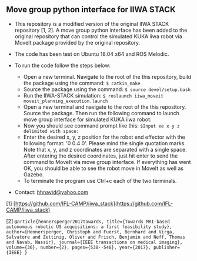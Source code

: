 ## Move group python interface for IIWA STACK
* This repository is a modified version of the original IIWA STACK repository [1, 2]. A move group python interface has been added to the original repository that can control the simulated KUKA iiwa robot via MoveIt package provided by the original repository.

* The code has been test on Ubuntu 18.04 x64 and ROS Melodic.

* To run the code follow the steps below:
  * Open a new terminal. Navigate to the root of the this repository, build the package using the command: `$ catkin_make`
  * Source the package using the command: `$ source devel/setup.bash `
  * Run the IIWA-STACK simulation: `$ roslaunch iiwa_moveit moveit_planning_execution.launch`
  * Open a new terminal and navigate to the root of the this repository. Source the package. Then run the following command to launch move group interface for simulated KUKA iiwa robot:
  * Now you should see command prompt like this: `$Input ee x y z delimited with space:`
  * Enter the desired x, y, z position for the robot end effector with the following format: '0 0.4 0'. Please mind the single quotation marks. Note that x, y, and z coordinates are separated with a single space. After entering the desired coordinates, just hit enter to send the command to MoveIt via move group interface. If everything has went OK, you should be able to see the robot move in MoveIt as well as Gazebo.
  * To terminate the program use Ctrl+c each of the two terminals.


* Contact: hhnavid@yahoo.com

\[1] [https://github.com/IFL-CAMP/iiwa_stack](https://github.com/IFL-CAMP/iiwa_stack)

\[2] `@article{hennersperger2017towards,
  title={Towards MRI-based autonomous robotic US acquisitions: a first feasibility study},
  author={Hennersperger, Christoph and Fuerst, Bernhard and Virga, Salvatore and Zettinig, Oliver and Frisch, Benjamin and Neff, Thomas and Navab, Nassir},
  journal={IEEE transactions on medical imaging},
  volume={36},
  number={2},
  pages={538--548},
  year={2017},
  publisher={IEEE}
}`
